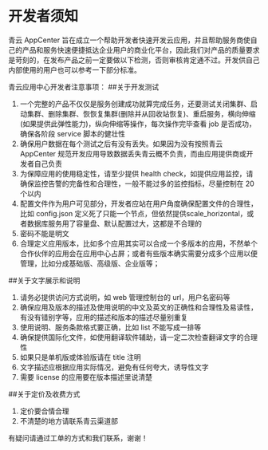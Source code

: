 # 开发者须知

青云 AppCenter 旨在成立一个帮助开发者快速开发云应用，并且帮助服务商使自己的产品和服务快速便捷抵达企业用户的商业化平台，因此我们对产品的质量要求是苛刻的，在发布产品之前一定要做以下检测，否则审核肯定通不过。开发供自己内部使用的用户也可以参考一下部分标准。

青云应用中心开发者注意事项：
##关于开发测试
1. 一个完整的产品不仅仅是服务创建成功就算完成任务，还要测试关闭集群、启动集群、删除集群、恢恢复集群(删除并从回收站恢复)、重启服务，横向伸缩 (如果提供此弹性能力)，纵向伸缩等操作，每次操作完毕查看 job 是否成功，确保各阶段 service 脚本的健壮性
1. 确保用户数据在每个测试之后有没有丢失。如果因为没有按照青云 AppCenter 规范开发应用导致数据丢失青云概不负责，而由应用提供商或开发者自己负责
1. 为保障应用的使用稳定性，请至少提供 health check，如提供应用监控，请确保监控告警的完备性和合理性，一般不能过多的监控指标，尽量控制在 20 个以内
1. 配置文件作为用户可见部分，开发者应站在用户角度确保配置文件的合理性，比如 config.json 定义死了只能一个节点，但依然提供scale_horizontal，或者数据库服务用了容量盘、默认配置过大，这都是不合理的
1. 密码不能是明文
1. 合理定义应用版本，比如多个应用其实可以合成一个多版本的应用，不然单个合作伙伴的应用会在应用中心占屏；或者有些版本确实需要分成多个应用以便管理，比如分成基础版、高级版、企业版等；

##关于文字展示和说明
1. 请务必提供访问方式说明，如 web 管理控制台的 url，用户名密码等
1. 确保应用及版本的描述及使用说明的中文及英文的正确性和合理性及易读性，有没有错别字等，应用的描述和版本的描述尽量别重复
1. 使用说明、服务条款格式要正确，比如 list 不能写成一排等
1. 确保提供国际化文件，如使用翻译软件辅助，请一定二次检查翻译文字的合理性
1. 如果只是单机版或体验版请在 title 注明
1. 文字描述应根据应用实际情况，避免有任何夸大，诱导性文字
1. 需要 license 的应用要在版本描述里说清楚

##关于定价及收费方式
1. 定价要合情合理
1. 不清楚的地方请联系青云渠道部


有疑问请通过工单的方式和我们联系，谢谢！